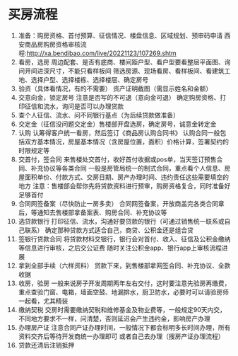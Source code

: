 # 买房流程

1. 准备：购房资格、首付预算、征信情况、楼盘信息、区域规划、预审码申请
西安商品房购房资格审核流程:http://xa.bendibao.com/live/20221123/107269.shtm
2. 看房，选房
周边配套、是否有底商、楼间距户型、看户型要看整层平面图、询问开间进深尺寸，不能只看样板间
筛选房源、现场看房、看样板间、看建筑工地、选择户型、选择楼栋、选择楼层、确定房号
3. 验资（具体看情况，有的不需要）
资产证明截图（需显示姓名和金额）
4. 交意向金，锁定房号
注意是否写的不可退（意向金可退）
确定购房资格、打印征信和流水，询问是否可以办理贷款
5. 查个人征信、流水、问不同银行基点（为后续贷款做准备）
6. 交定金（征信没问题交定金）售楼部开盘选房，确定房号，诚意金转定金
7. 认购
认筹得客户统一看房，然后签订《商品房认购合同书》
认购合同一般包括双方基本情况，房屋基本情况（含房屋位置，面积）价格计算，签署契约的时限规定等
8. 交首付，签合同
  来售楼处交首付，收好首付收据或pos单，当天签订预售合同、补充协议等各类合同
  一般是房管局统一的制式合同，重点看个人信息、房屋面积单价、付款方式、交房日期、房产办理时间、违约责任这些需要填空的地方
  注意：售楼部会帮你先将贷款资料进行预审，购房资格复合，同时准备好足够首付
9. 合同网签备案（尽快防止一房多卖）
合同网签备案，开放商盖完各类合同章后，等通知去售楼部拿备案表、购房合同、补充协议等
10. 选贷款银行
打印征信、流水，沟通好要贷款的银行（可通过销售统一联系或自己联系）
确定那种贷款方式适合自己，商贷、公积金还是组合贷
11. 签银行贷款合同
将贷款材料交银行，银行会对首付、收入、征信及公积金缴纳等信息进行审核，之后交公证费
随时关注公积金app、银行app上审核流程进展
12. 拿到全部手续（六样资料）
贷款下来，到售楼部拿网签合同、补充协议、全款收据
13. 收房，验房
一般来说房子开发周期两年左右交付，这时要注意先验房再缴费，重点查验门窗、电箱，墙面空鼓、地漏排水，厨卫防水，必要时可以请验房师一起看，尤其精装
14. 缴纳契税
交房时需要缴纳契税和维修基金及物业费等，一般规定90天内交，不同地方要求不一样，问清楚，否则延迟会产生违约金，影响房产办理
15. 办理房产证
注意合同产证办理时间，一般情况下都会标明多长时间办理，所有资料交齐后等待开发商统一办理即可
或者自己去办理（搜房产证办理流程）
16. 贷款还清后注销抵押







